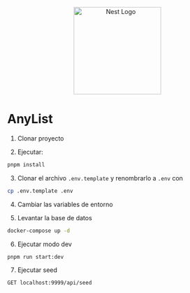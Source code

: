 <p align="center">
  <a href="http://nestjs.com/" target="blank"><img src="https://nestjs.com/img/logo-small.svg" width="200" alt="Nest Logo" /></a>
</p>

# AnyList

1. Clonar proyecto   

2. Ejecutar:
```bash
pnpm install
```

3. Clonar el archivo `.env.template` y renombrarlo a `.env` con
```bash
cp .env.template .env
```
4. Cambiar las variables de entorno

5. Levantar la base de datos
```bash
docker-compose up -d
```

6. Ejecutar modo dev
```bash
pnpm run start:dev
```

7. Ejecutar seed
```http
GET localhost:9999/api/seed
```
